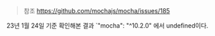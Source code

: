 
> 참조 https://github.com/mochajs/mocha/issues/185

23년 1월 24일 기준 확인해본 결과 
`"mocha": "^10.2.0" 에서 undefined이다.